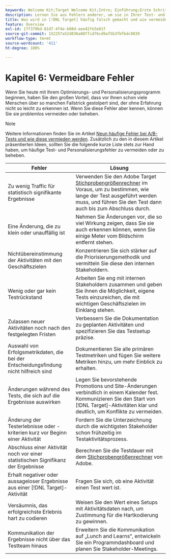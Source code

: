 ```yaml
---
keywords: Welcome Kit;Target Welcome Kit;Intro; Einführung;Erste Schritte
description: Lernen Sie aus Fehlern anderer, um sie in Ihrer Test- und Personalisierungsstrategie mit Adobe [!DNL Target] nicht zu wiederholen.
title: Was wird in [!DNL Target] häufig falsch gemacht und wie vermeide ich diese Fehler?
feature: Overview
exl-id: 17f379bd-81d7-4f4e-b08d-aee42fe5e81f
source-git-commit: 152257a52d836a88ffcd76cd9af5b3fbfbdc0839
workflow-type: tm+mt
source-wordcount: '411'
ht-degree: 100%

---
```


# Kapitel 6: Vermeidbare Fehler

Wenn Sie heute mit Ihrem Optimierungs- und Personalisierungsprogramm beginnen, haben Sie den großen Vorteil, dass vor Ihnen schon viele Menschen über so manchen Fallstrick gestolpert sind, der ohne Erfahrung nicht so leicht zu erkennen ist. Wenn Sie diese Fehler aber kennen, können Sie sie problemlos vermeiden oder beheben.

>[!NOTE]
>
>Weitere Informationen finden Sie im Artikel [Neun häufige Fehler bei A/B-Tests und wie diese vermieden werden](/help/main/c-activities/t-test-ab/common-ab-testing-pitfalls.md). Zusätzlich zu den in diesem Artikel präsentierten Ideen, sollten Sie die folgende kurze Liste stets zur Hand haben, um häufige Test- und Personalisierungsfehler zu vermeiden oder zu beheben.

| Fehler | Lösung |
| --- | --- |
| Zu wenig Traffic für statistisch signifikante Ergebnisse | Verwenden Sie den Adobe Target [Stichprobengrößenrechner](https://experienceleague.adobe.com/tools/calculator/testcalculator.html?lang=de) im Voraus, um zu bestimmen, wie lange der Test ausgeführt werden muss, und führen Sie den Test dann auch bis zum Abschluss durch. |
| Eine Änderung, die zu klein oder unauffällig ist | Nehmen Sie Änderungen vor, die so viel Wirkung zeigen, dass Sie sie auch erkennen können, wenn Sie einige Meter vom Bildschirm entfernt stehen. |
| Nichtübereinstimmung der Aktivitäten mit den Geschäftszielen | Konzentrieren Sie sich stärker auf die Priorisierungsmethodik und vermitteln Sie diese den internen Stakeholdern. |
| Wenig oder gar kein Testrückstand | Arbeiten Sie eng mit internen Stakeholdern zusammen und geben Sie ihnen die Möglichkeit, eigene Tests einzureichen, die mit wichtigen Geschäftszielen im Einklang stehen. |
| Zulassen neuer Aktivitäten noch nach den festgelegten Fristen | Verbessern Sie die Dokumentation zu geplanten Aktivitäten und spezifizieren Sie das Testsetup präzise. |
| Auswahl von Erfolgsmetrikdaten, die bei der Entscheidungsfindung nicht hilfreich sind | Dokumentieren Sie alle primären Testmetriken und fügen Sie weitere Metriken hinzu, um mehr Einblick zu erhalten. |
| Änderungen während des Tests, die sich auf die Ergebnisse auswirken | Legen Sie bevorstehende Promotions und Site-Änderungen verbindlich in einem Kalender fest. Kommunizieren Sie den Start von [!DNL Target]-Aktivitäten klar und deutlich, um Konflikte zu vermeiden. |
| Änderung der Testerlebnisse oder -kriterien kurz vor Beginn einer Aktivität | Fordern Sie die Unterzeichnung durch die wichtigsten Stakeholder schon frühzeitig im Testaktivitätsprozess. |
| Abschluss einer Aktivität noch vor einer statistischen Signifikanz der Ergebnisse | Berechnen Sie die Testdauer mit dem [Stichprobengrößenrechner](https://experienceleague.adobe.com/tools/calculator/testcalculator.html) von Adobe. |
| Erhalt negativer oder aussageloser Ergebnisse aus einer [!DNL Target]-Aktivität | Fragen Sie sich, ob eine Aktivität einen Test wert ist. |
| Versäumnis, das erfolgreichste Erlebnis hart zu codieren | Weisen Sie den Wert eines Setups mit Aktivitätsdaten nach, um Zustimmung für die Hartkodierung zu gewinnen. |
| Kommunikation der Ergebnisse nicht über das Testteam hinaus | Erweitern Sie die Kommunikation auf „Lunch and Learns“, entwickeln Sie ein Programmdashboard und planen Sie Stakeholder-Meetings. |
